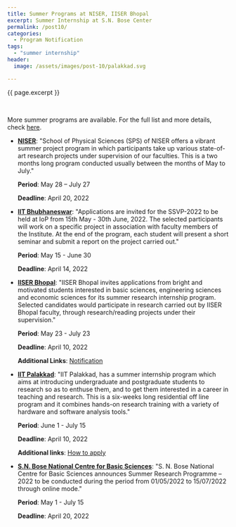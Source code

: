 ```yaml
---
title: Summer Programs at NISER, IISER Bhopal
excerpt: Summer Internship at S.N. Bose Center
permalink: /post10/
categories:
  - Program Notification
tags:
  - "summer internship"
header:
  image: /assets/images/post-10/palakkad.svg

---
```


<span class="excerpt">{{ page.excerpt }}</span>

<br>

More summer programs are available. For the full list and more details, check [here](/summer/). 

- [**NISER**](https://www.niser.ac.in/sps/scholarship/summer-project-programme-2022): "School of Physical Sciences (SPS) of NISER offers a vibrant summer project program in which participants take up various state-of-art research projects under supervision of our faculties. This is a two months long program conducted usually between the months of May to July."

	**Period**: May 28 – July 27

	**Deadline**: April 20, 2022

- [**IIT Bhubhaneswar**](https://www.iopb.res.in/job/2022/SSVP-2022.pdf): "Applications are invited for the SSVP-2022 to be held at IoP from 15th May - 30th June, 2022. The selected participants will work on a specific project in association with faculty members of the Institute. At the end of the program, each student will present a short seminar and submit a report on the project carried out."

	**Period**: May 15 - June 30

	**Deadline**: April 14, 2022

- [**IISER Bhopal**](https://www.iiserb.ac.in/doaa/internship): "IISER Bhopal invites applications from bright and motivated students interested in basic sciences, engineering sciences and economic sciences for its summer research internship program. Selected candidates would participate in research carried out by IISER Bhopal faculty, through research/reading projects under their supervision."

	**Period**: May 23 - July 23

	**Deadline**: April 10, 2022

	**Additional Links**: [Notification](https://www.iiserb.ac.in/assets/all_upload/doaa/IISER_Bhopal_Summer_Internship_2022.pdf)

- [**IIT Palakkad**](https://sun.iitpkd.ac.in/): "IIT Palakkad, has a summer internship program which aims at introducing undergraduate and postgraduate students to research so as to enthuse them, and to get them interested in a career in teaching and research. This is a  six-weeks long residential off line program and it combines hands-on research training with a variety of hardware and software analysis tools."

	**Period**: June 1 - July 15

	**Deadline**: April 10, 2022

	**Additional links**: [How to apply](https://sun.iitpkd.ac.in/how-to-apply)


- [**S.N. Bose National Centre for Basic Sciences**](https://www.bose.res.in/linked-objects/linkageprogs/VASP/SRP-2022_Advertisement_WEB.pdf): "S. N. Bose National Centre for Basic Sciences announces Summer Research Programme – 2022 to be conducted during the period from 01/05/2022 to 15/07/2022 through online mode."

	**Period**: May 1 - July 15

	**Deadline**: April 20, 2022
